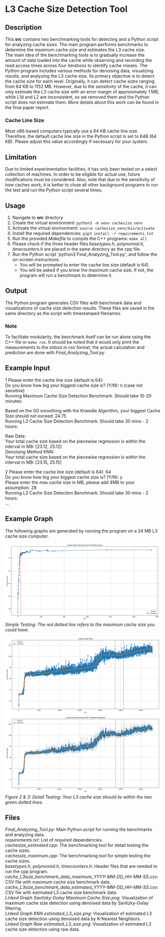 # L3 Cache Size Detection Tool

## Description
This **src** contains two benchmarking tools for detecting and a Python script for analyzing cache sizes. The main program performs benchmarks to determine the maximum cache size and estimates the L3 cache size.    
The main idea of the benchmarking tools is to gradually increase the amount of data loaded into the cache while observing and recording the read access times across four iterations to identify cache misses. The Python program includes various methods for denoising data, visualizing results, and analyzing the L3 cache size. Its primary objective is to detect the cache size for each level. Originally, it can detect cache sizes ranging from 64 KB to 1152 MB. However, due to the sensitivity of the cache, it can only estimate the L3 cache size with an error margin of approximately 1 MB, while L1d and L2 are inconsistent, so we removed them and the Python script does not estimate them. More details about this work can be found in the final paper report.

### Cache Line Size

Most x86-based computers typically use a 64 KB cache line size. Therefore, the default cache line size in the Python script is set to 64B (64 KB). Please adjust this value accordingly if necessary for your system.   

## Limitation 
Due to limited experimentation facilities, it has only been tested on a select collection of machines. In order to be eligible for actual use, future modifications must be considered.
Also, note that due to the sensitivity of how caches work, it is better to close all other background programs to run the test and run the Python script several times. 

## Usage
1. Navigate to **src** directory
2. Create the virtual environment: `python3 -m venv cachesize_venv`
3. Activate the virtual environment: `source cachesize_venv/bin/activate`
4. Install the required dependencies: `pip3 install -r requirements.txt`  
5. Run the provided *Makefile* to compile the C++ programs: `make all`
6. Please check if the three header files *basetypes.h, polynomial.h, timecounters.h* are placed in the same directory as the cpp file.
7. Run the Python script 'python3 Final_Analyzing_Tool.py', and follow the on-screen instructions:
   - You will be prompted to enter the cache line size (default is 64).
   - You will be asked if you know the maximum cache size. If not, the program will run a benchmark to determine it.

## Output
The Python program generates CSV files with benchmark data and visualizations of cache size detection results. These files are saved in the same directory as the script with timestamped filenames.

### Note
To facilitate modularity, the benchmark itself can be run alone using the C++ file or `make run`. It should be noted that it would only print the measurements to the stdout in csv format, the actual calculation and prediction are done with *Final_Analyzing_Tool.py*

## Example Input
1
Please enter the cache line size (default is 64):   
Do you know how big your biggest cache size is? (Y/N): n (case not sensitive)  
Running Maximum Cache Size Detection Benchmark. Should take 10-20 minutes:   

Based on the SG smoothing with the Kneedle Algorithm, your biggest Cache Size should not exceed:  24.75  
Running L3 Cache Size Detection Benchmark. Should take 30 mins - 2 hours:   

Raw Data:  
Your total cache size based on the piecewise regression is within the interval in MB: [23.12, 25.12]  
Denoising Method KNN:   
Your total cache size based on the piecewise regression is within the interval in MB: [23.15, 25.15]  

2
Please enter the cache line size (default is 64): 64  
Do you know how big your biggest cache size is? (Y/N): y  
Please enter the max cache size in MB, please add 4MB to your assumption: 28  
Running L3 Cache Size Detection Benchmark. Should take 30 mins - 2 hours:   
...

## Example Graph
The following graphs are generated by running the program on a 24 MB L3 cache size computer.   

![Simple Testing](example_graph/Linked_Graph_Savitzky_Golay_24MB.png)   
*Simple Testing: The red dotted line refers to the maximum cache size you could have.*    

![Detail Testing using Raw Data](example_graph/Linked_Graph_Raw_24MB.png)   
![Detail Testing using KNN data](example_graph/Linked_Graph_KNN_24MB.png)   
*Figure 2 & 3: Detail Testing: Your L3 cache size should lie within the two green dotted lines.*    


## Files
*Final_Analyzing_Tool.py*: Main Python script for running the benchmarks and analyzing data.  
*requirements.txt*: List of required dependencies.  
*cachesize_estimated.cpp*: The benchmarking tool for detail testing the cache sizes.  
*cachesize_maximum.cpp*: The benchmarking tool for simple testing the cache sizes.  
*basetypes.h, polynomial.h, timecounters.h*: Header files that are needed to run the cpp program.  
*cache_L3size_benchmark_data_maximum_YYYY-MM-DD_HH-MM-SS.csv*: CSV file with maximum cache size benchmark data.  
*cache_L3size_benchmark_data_estimated_YYYY-MM-DD_HH-MM-SS.csv*: CSV file with estimated L3 cache size benchmark data.  
*Linked Graph Savitzky-Golay Maximum Cache Size.png*: Visualization of maximum cache size detection using denoised data by Savitzky-Golay filtering.  
*Linked Graph KNN estimated_L3_size.png*: Visualization of estimated L3 cache size detection using denoised data by K-Nearest Neighbors.  
*Linked Graph Raw estimated_L3_size.png*: Visualization of estimated L3 cache size detection using raw data.  
